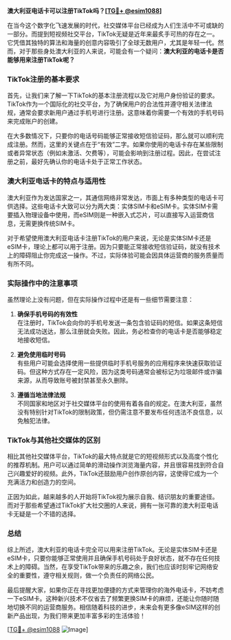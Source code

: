 **澳大利亚电话卡可以注册TikTok吗？[[TG💪+ @esim1088](https://t.me/s/esim1088)]**

在当今这个数字化飞速发展的时代，社交媒体平台已经成为人们生活中不可或缺的一部分。而提到短视频社交平台，TikTok无疑是近年来最炙手可热的存在之一。它凭借其独特的算法和海量的创意内容吸引了全球无数用户，尤其是年轻一代。然而，对于那些身处澳大利亚的人来说，可能会有一个疑问：**澳大利亚的电话卡是否能够用来注册TikTok呢？**

### TikTok注册的基本要求

首先，让我们来了解一下TikTok的基本注册流程以及它对用户身份验证的要求。TikTok作为一个国际化的社交平台，为了确保用户的合法性并遵守相关法律法规，通常会要求新用户通过手机号进行注册。这意味着你需要一个有效的手机号码来完成账户的创建。

在大多数情况下，只要你的电话号码能够正常接收短信验证码，那么就可以顺利完成注册。然而，这里的关键点在于“有效”二字。如果你使用的电话卡存在某些限制或者异常状态（例如未激活、欠费等），可能会影响到注册过程。因此，在尝试注册之前，最好先确认你的电话卡处于正常工作状态。

### 澳大利亚电话卡的特点与适用性

澳大利亚作为发达国家之一，其通信网络非常发达，市面上有多种类型的电话卡可供选择。这些电话卡大致可以分为两大类：实体SIM卡和eSIM卡。实体SIM卡需要插入物理设备中使用，而eSIM则是一种嵌入式芯片，可以直接写入运营商信息，无需更换传统SIM卡。

对于希望使用澳大利亚电话卡注册TikTok的用户来说，无论是实体SIM卡还是eSIM卡，理论上都可以用于注册。因为只要能正常接收短信验证码，就没有技术上的障碍阻止你完成这一操作。不过，实际体验可能会因具体运营商的服务质量而有所不同。

### 实际操作中的注意事项

虽然理论上没有问题，但在实际操作过程中还是有一些细节需要注意：

1. **确保手机号码的有效性**  
   在注册时，TikTok会向你的手机号发送一条包含验证码的短信。如果这条短信无法成功送达，那么注册就会失败。因此，务必检查你的电话卡是否能够稳定地接收短信。

2. **避免使用临时号码**  
   有些用户可能会选择使用一些提供临时手机号服务的应用程序来快速获取验证码。但这种方式存在一定风险，因为这类号码通常会被标记为垃圾邮件或诈骗来源，从而导致账号被封禁甚至永久删除。

3. **遵循当地法律法规**  
   不同国家和地区对于社交媒体平台的使用有着各自的规定。在澳大利亚，虽然没有特别针对TikTok的限制政策，但仍需注意不要发布任何违法不良信息，以免触犯法律。

### TikTok与其他社交媒体的区别

相比其他社交媒体平台，TikTok的最大特点就是它的短视频形式以及高度个性化的推荐机制。用户可以通过简单的滑动操作浏览海量内容，并且很容易找到符合自己兴趣爱好的视频。此外，TikTok还鼓励用户创作原创内容，这使得它成为一个充满活力和创造力的空间。

正因为如此，越来越多的人开始将TikTok视为展示自我、结识朋友的重要途径。而对于那些希望通过TikTok扩大社交圈的人来说，拥有一张可靠的澳大利亚电话卡无疑是一个不错的选择。

### 总结

综上所述，澳大利亚的电话卡完全可以用来注册TikTok。无论是实体SIM卡还是eSIM卡，只要你能够正常使用并且确保手机号码处于良好状态，就不存在任何技术上的障碍。当然，在享受TikTok带来的乐趣之余，我们也应该时刻牢记网络安全的重要性，遵守相关规则，做一个负责任的网络公民。

最后提醒大家，如果你正在寻找更加便捷的方式来管理你的海外电话卡，不妨考虑一下eSIM卡。这种新兴技术不仅省去了频繁更换SIM卡的麻烦，还能让你随时随地切换不同的运营商服务。相信随着科技的进步，未来会有更多像eSIM这样的创新产品出现，为我们带来更加丰富多彩的生活体验！

[[TG💪+ @esim1088](https://t.me/s/esim1088) ![Image](https://i.postimg.cc/4NQfJmqS/Snipaste-2025-05-13-00-14-12.png)]